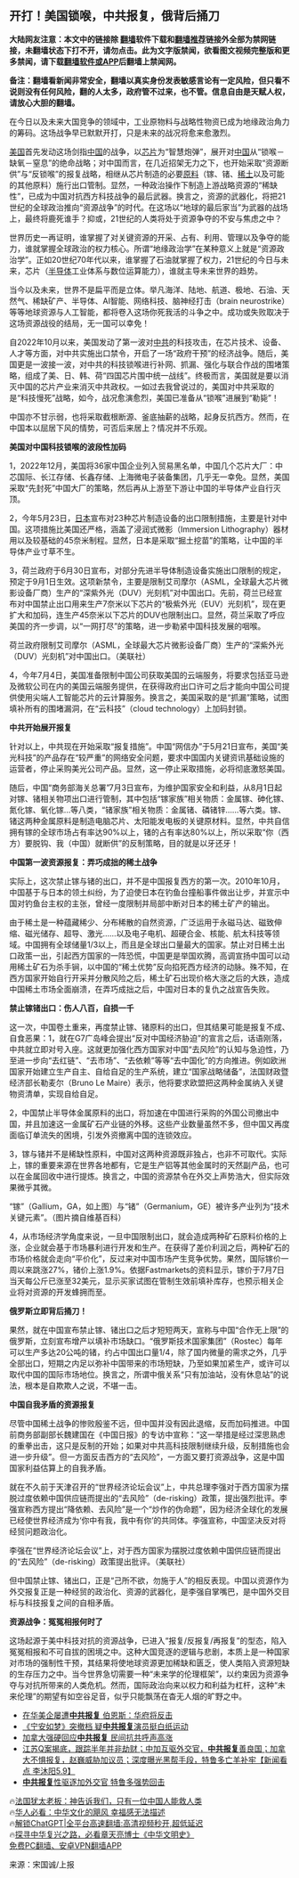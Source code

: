  <!-- 面包屑导航 --> <h2>开打！美国锁喉，中共报复，俄背后捅刀</h2> <p class="notice"><b>大陆网友注意：本文中的链接除 <a href="https://github.com/bannedbook/fanqiang" >翻墙</a>软件下载和<a href="https://github.com/killgcd/justmysocks/blob/master/README.md">翻墙推荐</a>链接外全部为禁网链接，未翻墙状态下打不开，请勿点击。此为文字版禁闻，欲看图文视频完整版和更多禁闻，请下载<a href="https://github.com/bannedbook/fanqiang">翻墙软件或APP</a>后翻墙上禁闻网。</p><p>备注：翻墙看新闻非常安全，翻墙以真实身份发表敏感言论有一定风险，但只看不说则没有任何风险，翻的人太多，政府管不过来，也不管。信息自由是天赋人权，请放心大胆的翻墙。</b></p>  <div class="entry"> <p id="conimg">在今日以及未来大国竞争的领域中，工业原物料与战略性物资已成为地缘政治角力的筹码。这场战争早已默默开打，只是未来的战况将愈来愈激烈。</p> <p><a href="https://www.bannedbook.org/bnews/tag/%e7%be%8e%e5%9b%bd/" class="st_tag internal_tag" rel="tag" title="标签 美国 下的日志">美国</a>首先发动这场剑指<span class='wp_keywordlink_affiliate'><a href="https://www.bannedbook.org/" title="中国" target="_blank">中国</a></span>的战争，以<a href="https://www.bannedbook.org/bnews/tag/%E8%8A%AF%E7%89%87/" class="st_tag internal_tag" rel="tag" title="标签 芯片 下的日志">芯片</a>为“智慧炮弹”，展开对<a href="https://www.bannedbook.org/bnews/tag/%E4%B8%AD%E5%9B%BD/" class="st_tag internal_tag" rel="tag" title="标签 中国 下的日志">中国</a>从“锁喉－缺氧－窒息”的绝命战略；对中国而言，在几近招架无力之下，也开始采取“资源断供”与“反锁喉”的报复战略，相继从芯片制造的必要<a href="https://www.bannedbook.org/bnews/tag/%E5%8E%9F%E6%96%99/" class="st_tag internal_tag" rel="tag" title="标签 原料 下的日志">原料</a>（镓、锗、<a href="https://www.bannedbook.org/bnews/tag/%E7%A8%80%E5%9C%9F/" class="st_tag internal_tag" rel="tag" title="标签 稀土 下的日志">稀土</a>以及可能的其他原料）施行出口管制。显然，一种政治操作下制造上游战略资源的“稀缺性”，已成为中国对抗西方科技战争的最后武器。换言之，资源的武器化，将把21世纪的全球政治推向“资源战争”的时代。在这场以“地球的最后家当”为武器的战场上，最终将鹿死谁手？抑或，21世纪的人类将处于资源争夺的不安与焦虑之中？</p> <p>世界历史一再证明，谁掌握了对关键资源的开采、占有、利用、管理以及争夺的能力，谁就掌握全球政治的权力核心。所谓“地缘政治学”在某种意义上就是“资源政治学”。正如20世纪70年代以来，谁掌握了石油就掌握了权力，21世纪的今日与未来，芯片（<a href="https://www.bannedbook.org/bnews/tag/%E5%8D%8A%E5%AF%BC%E4%BD%93/" class="st_tag internal_tag" rel="tag" title="标签 半导体 下的日志">半导体</a>工业体系与数位运算能力），谁就主导未来世界的趋势。</p> <p>当今以及未来，世界不是扁平而是立体。举凡海洋、陆地、航道、极地、石油、天然气、稀缺矿产、半导体、AI智能、网络科技、脑神经打击（brain neurostrike）等等地球资源与人工智能，都将卷入这场你死我活的斗争之中。成功或失败取决于这场资源战役的结局，无一国可以幸免！</p> <p>自2022年10月以来，美国发动了第一波对<a href="https://www.bannedbook.org/bnews/tag/%e4%b8%ad%e5%85%b1/" class="st_tag internal_tag" rel="tag" title="标签 中共 下的日志">中共</a>的科技攻击，在芯片技术、设备、人才等方面，对中共实施出口禁令，开启了一场“政府干预”的经济战争。随后，美国更是一波接一波，对中共的科技锁喉进行补网、抓漏、强化与联合作战的围堵策略，组成了美、日、韩、荷“四国芯片围中统一战线”。终极而言，美国就是要以消灭中国的芯片产业来消灭中共政权。一如过去我曾说过的，美国对中共采取的是“科技慢死”战略，如今，战况愈演愈烈，美国已准备从“锁喉”进展到“勒毙”！</p> <p>中国亦不甘示弱，也将采取截根断源、釜底抽薪的战略，起身反抗西方。然而，在中国本以屈居下风的情势，可否后来居上？情况并不乐观。</p> <p><strong>美国对中国科技锁喉的波段性加码</strong></p> <p>1，2022年12月，美国将36家中国企业列入贸易黑名单，中国几个芯片大厂：中芯国际、长江存储、长鑫存储、上海微电子装备集团，几乎无一幸免。显然，美国采取“先封死”中国大厂的策略，然后再从上游至下游让中国的半导体产业自行灭顶。</p> <p>2，今年5月23日，<a href="https://www.bannedbook.org/bnews/tag/%e6%97%a5%e6%9c%ac/" class="st_tag internal_tag" rel="tag" title="标签 日本 下的日志">日本</a>宣布对23种芯片制造设备的出口限制措施，主要是针对中国。这项措施比美国还严格，涵盖了浸润式微影（Immersion Lithography）器材用以及较基础的45奈米制程。显然，日本是采取“掘土挖苗”的策略，让中国的半导体产业寸草不生。</p> <p>3，荷兰政府于6月30日宣布，对部分先进半导体制造设备实施出口限制的规定，预定于9月1日生效。这项新禁令，主要是限制艾司摩尔（ASML，全球最大芯片微影设备厂商）生产的“深紫外光（DUV）光刻机”对中国出口。先前，荷兰已经宣布对中国禁止出口用来生产7奈米以下芯片的“极紫外光（EUV）光刻机”，现在更扩大和加码，连生产45奈米以下芯片的DUV也限制出口。显然，荷兰采取了呼应美国的齐一步调，以“一网打尽”的策略，进一步勒紧中国科技发展的咽喉。</p> <p>荷兰政府限制艾司摩尔（ASML，全球最大芯片微影设备厂商）生产的“深紫外光（DUV）光刻机”对中国出口。（美联社）</p> <p>4，今年7月4日，美国准备限制中国公司获取美国的云端服务，将要求包括亚马逊及微软公司在内的美国云端服务提供，在获得政府出口许可之后才能向中国公司提供使用尖端人工智能芯片的云计算服务。换言之，美国采取的是“抓漏”策略，试图填补所有的围堵漏洞，在“云科技”（cloud technology）上加码封锁。</p> <p><strong>中共开始展开报复</strong></p> <p>针对以上，中共现在开始采取“报复措施”。中国“网信办”于5月21日宣布，美国“美光科技”的产品存在“较严重”的网络安全问题，要求中国国内关键资讯基础设施的运营者，停止采购美光公司产品。显然，这一停止采取措施，必将彻底激怒美国。</p> <p>随后，中国“商务部海关总署”7月3日宣布，为维护国家安全和利益，从8月1日起对镓、锗相关物项出口进行管制，其中包括“镓家族”相关物质：金属镓、砷化镓、氮化镓、氧化镓…等八类，“锗家族”相关物质：金属锗、磷锗锌……等六类。镓、锗这两种金属原料是制造电脑芯片、太阳能发电板的关键原材料。显然，中共自信拥有镓的全球市场占有率达90%以上，锗的占有率达80%以上，所以采取“你（西方）要脱钩、我（中国）就断供”的反制策略，目的就是以牙还牙！</p> <p><strong>中国第一波资源报复：弄巧成拙的稀土战争</strong></p>  <p>实际上，这次禁止镓与锗的出口，并不是中国报复西方的第一次。2010年10月，中国基于与日本的领土纠纷，为了迫使日本在钓鱼台撞船事件做出让步，并宣示中国对钓鱼台主权的主张，曾经一度限制并局部中断对日本的稀土矿产的输出。</p> <p>由于稀土是一种蕴藏稀少、分布稀散的自然资源，广泛运用于永磁马达、磁致伸缩、磁光储存、超导、激光……以及电子电机、超硬合金、核能、航太科技等领域。中国拥有全球储量1/3以上，而且是全球出口量最大的国家。禁止对日稀土出口政策一出，引起西方国家的一阵恐慌，中国更是举国欢腾，高调宣扬中国可以动用稀土矿石为杀手锏，以中国的“稀土优势”反向掐死西方经济的动脉。殊不知，在西方国家开始自行开采并分散风险之后，稀土矿石出现价格大涨之后的大跌，造成中国稀土市场全面崩溃，在弄巧成拙之后，中国对日本的复仇之战宣告失败。</p> <p><strong>禁止镓锗出口：伤人八百，自损一千</strong></p> <p>这一次，中国卷土重来，再度禁止镓、锗原料的出口，但其结果可能是报复不成、自食恶果：1，就在G7广岛峰会提出“反对中国经济胁迫”的宣言之后，话语刚落，中共就立即对号入座。这就更加强化西方国家对中国“去风险”的认知与急迫性，乃至进一步向“去红链”、“去市场”、“去依赖”等等“去中国化”的方向推进。例如欧洲国家开始建立生产自主、自给自足的生产系统，建立“国家战略储备”，法国财政暨经济部长勒麦尔（Bruno Le Maire）表示，他将要求欧盟把这两种金属纳入关键物资清单，实现自给自足。</p> <p>2，中国禁止半导体金属原料的出口，将加速在中国进行采购的外国公司撤出中国，并且加速这一金属矿石产业链的外移。这些产业数量虽然不多，但中国又再度面临订单流失的困境，引发外资撤离中国的连锁效应。</p> <p>3，镓与锗并不是稀缺性原料，中国对这两种资源既非独占，也非不可取代。实际上，镓的重要来源在世界各地都有，它是生产铝等其他金属时的天然副产品，也可以在金属回收中进行提炼。换言之，中国的资源禁令在外交上声势浩大，但实际效果微乎其微。</p> <p>“镓”（Gallium，GA，如上图）与“锗”（Germanium，GE）被许多产业列为“技术关键元素”。（图片摘自维基百科）</p> <p>4，从市场经济学角度来说，一旦中国限制出口，就会造成两种矿石原料价格的上涨，企业就会基于市场暴利进行开发和生产。在获得了差价利润之后，两种矿石的市场价格就会走向“平价化”，反过来对中国市场产生竞争优势。果然，国际镓价一周以来跳涨27%，锗价上涨1.9%。依据Fastmarkets的资料显示，镓价于7月7日当天每公斤已涨至32美元，显示买家试图在管制生效前填补库存，也预示相关企业将对资源的开发蜂拥而至。</p>  <p><strong>俄罗斯立即背后捅刀！</strong></p> <p>果然，就在中国宣布禁止镓、锗出口之后才短短两天，宣称与中国“合作无上限”的俄罗斯，立刻宣布增产以填补市场缺口。“俄罗斯技术国家集团”（Rostec）每年可以生产多达20公吨的锗，约占中国出口量1/4，除了国内微量的需求之外，几乎全部出口，短期之内足以弥补中国带来的市场短缺，乃至如果加紧生产，或许可以取代中国的国际市场地位。换言之，所谓中俄关系“只有加油站，没有休息站”的说法，根本是自欺欺人之说，不堪一击。</p> <p><strong>中国自我矛盾的资源报复</strong></p> <p>尽管中国稀土战争的惨败殷鉴不远，但中国并没有因此退缩，反而加码推进。中国前商务部副部长魏建国在《中国日报》的专访中宣称：“这一举措是经过深思熟虑的重拳出击，这只是反制的开始；如果对中共高科技限制继续升级，反制措施也会进一步升级”。但一方面反击西方的“去风险”，一方面又要打资源战争，这是中国国家利益估算上的自我矛盾。</p> <p>就在不久前于天津召开的“世界经济论坛会议”上，中共总理李强对于西方国家为摆脱过度依赖中国供应链而提出的“去风险”（de-risking）政策，提出强烈批评。李强宣称西方提出“降依赖、去风险”是一个“炒作的伪命题”，因为经济全球化的发展已经使世界经济成为‘你中有我，我中有你’的共同体。李强宣称，中国坚决反对将经贸问题政治化。</p> <p>李强在“世界经济论坛会议”上，对于西方国家为摆脱过度依赖中国供应链而提出的“去风险”（de-risking）政策提出批评。（美联社）</p> <p>但中国禁止镓、锗出口，正是“己所不欲，勿施于人”的相反表现。中国以资源作为外交报复正是一种经贸的政治化、资源的武器化，是李强自掌嘴巴，是中国外交目标与科技报复之间的自相矛盾。</p> <p><strong>资源战争：冤冤相报何时了</strong></p>  <p>这场起源于美中科技对抗的资源战争，已进入“报复/反报复/再报复”的型态，陷入冤冤相报和不可自拔的困境之中。这种大国竞逐的逻辑与悲剧，本质上是一种国家对市场的强制性干预，其结果将使地球资源更加稀缺和匮乏，使人类陷入资源短缺的生存压力之中。当今世界急切需要一种“未来学的伦理框架”，以约束因为资源争夺与对抗所带来的人类危机。然而，国际政治向来以权力和利益为杠杆，这种“未来伦理”的期望有如空谷足音，似乎只能飘荡在杳无人烟的旷野之中。</p> <!--<div id="taboola-mid-1"></div>--><ul class='op-related-articles' title='相关阅读'> <li><a href='https://www.bannedbook.org/bnews/bannedvideo/20230609/1894665.html' target='_blank'>在华美企屡遭<b>中共报复</b>  伯恩斯：华府将反击</a></li> <li><a href='https://www.bannedbook.org/bnews/baitai/20230520/1886320.html' target='_blank'>《宁安如梦》突撤档 疑<b>中共报复</b>演员挺白纸运动</a></li> <li><a href='https://www.bannedbook.org/bnews/bannedvideo/20230511/1883053.html' target='_blank'>加拿大强硬回应<b>中共报复</b> 民间抗共呼声高涨</a></li> <li><a href='https://www.bannedbook.org/bnews/sohnews/20230510/1882371.html' target='_blank'>江苏Q案揭底，跟踪半年并非劫财；中加互驱外交官，<b>中共报复</b>善良国；加拿大不惧报复，赵巍威胁加议员；深度曝光黑帮手段，特鲁多亡羊补牢【新闻看点 李沐阳5.9】</a></li> <li><a href='https://www.bannedbook.org/bnews/baitai/20230510/1882343.html' target='_blank'><b>中共报复</b>性驱逐加外交官 特鲁多强势回击</a></li> </ul> <p class="texttj"> 🔥<a href="https://www.bannedbook.org/bnews/ssgc/20230219/1850782.html" target="_blank">法国犹太老板：神告诉我们，只有一位中国人能救人类</a><br/> 🔥<a href="https://www.bannedbook.org/bnews/comments/20220220/1694796.html" target="_blank">华人必看：中华文化的飓风 幸福感无法描述</a><br/> 🔥<a href="https://github.com/bannedbook/fanqiang/wiki/V2ray%E6%9C%BA%E5%9C%BA" target="_blank">解锁ChatGPT|全平台高速翻墙:高清视频秒开,超低延迟</a><br/> 🔥<a href="https://www.bannedbook.org/bnews/comments/20220808/1768773.html" target="_blank">探寻中华复兴之路，必看章天亮博士《中华文明史》</a><br/> <a href="https://github.com/bannedbook/fanqiang/wiki/%E7%A6%81%E9%97%BB%E7%BD%91%E5%AE%89%E5%8D%93%E7%BF%BB%E5%A2%99%E6%96%B0%E9%97%BBAPP" target="_blank">免费PC翻墙、安卓VPN翻墙APP</a><br/> </p><p class="src-info">来源：宋国诚/上报 </p><a name='sharetosocial'></a> <div style="margin-bottom:5px;padding-bottom:5px;clear:both"> <div id="archive-pix-1" class="banner-ads"> <!-- AuctionX Display platform tag START --> <div id="27602x728x90x621x_ADSLOT1" clicktrack="%%CLICK_URL_ESC%%"></div>  <!-- AuctionX Display platform tag END --> </div> <div id="archive-pix-2" class="banner-ads"> <!-- AuctionX Display platform tag START --> <div id="27556x300x250x621x_ADSLOT1" clicktrack="%%CLICK_URL_ESC%%" style="margin:0 auto;text-align:center"></div>  <!-- AuctionX Display platform tag END --> </div> </div>  <div id="archive-pix-1" class="banner-ads"> <!-- AuctionX Display platform tag START --> <div id="27603x728x90x621x_ADSLOT1" clicktrack="%%CLICK_URL_ESC%%"></div>  <!-- AuctionX Display platform tag END --> </div> </div><!--END ENTRY--> 